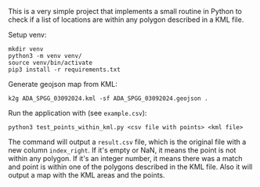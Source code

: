 This is a very simple project that implements a small routine in Python to check if a list of locations are within any polygon described in a KML file.

Setup venv:

```
mkdir venv
python3 -m venv venv/
source venv/bin/activate
pip3 install -r requirements.txt
```

Generate geojson map from KML:
```
k2g ADA_SPGG_03092024.kml -sf ADA_SPGG_03092024.geojson .
```

Run the application with (see `example.csv`):

```
python3 test_points_within_kml.py <csv file with points> <kml file>
```

The command will output a `result.csv` file, which is the original file with a new column `index_right`. If it's empty or NaN, it means the point is not within any polygon. If it's an integer number, it means there was a match and point is within one of the polygons described in the KML file.
Also it will output a map with the KML areas and the points.
